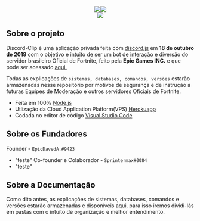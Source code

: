 

<div style="text-align: center; margin: 0 auto;">
  <center><img src="https://cdn.discordapp.com/attachments/642548226293235732/700720299204935731/fortnitelogo.webp" width="auto"/><img src="https://cdn.discordapp.com/attachments/642548226293235732/700721041198022656/clip.png" width="auto"/></center></div>
<div><center><a href="https://nodei.co/npm/discordclip/"><img src="https://nodei.co/npm-dl/discordclip.png"></a></div>



## Sobre o projeto
Discord-Clip é uma aplicação privada feita com [discord.js](https://discord.js.org/#/docs/main/stable/class/Guild) em **18 de outubro de 2019** com o objetivo e intuito de ser um bot de interação e diversão do servidor brasileiro Oficial de Fortnite, feito pela **Epic Games INC.** e que pode ser acessado [aqui.](https://discord.gg/fortnitebr-pt)

Todas as explicações de `sistemas, databases, comandos, versões` estarão armazenadas nesse repositório por motivos de segurança e de instrução a futuras Equipes de Moderação e outros servidores Oficiais de Fortnite.

- Feita em 100% [Node.js](https://nodejs.org/en/)
- Utlização da Cloud Application Platform(VPS) [Herokuapp](https://www.heroku.com/)
- Codada no editor de código [Visual Studio Code](https://code.visualstudio.com/)

## Sobre os Fundadores
Founder - `EpicDavedA.#9423`
- "teste"
Co-founder e Colaborador - `Sprintermax#0084`
- "teste"

## Sobre a Documentação

Como dito antes, as explicações de sistemas, databases, comandos e versões estarão armazenadas e disponíveis aqui, para isso iremos dividi-lás em pastas com o intuito de organização e melhor entendimento.

